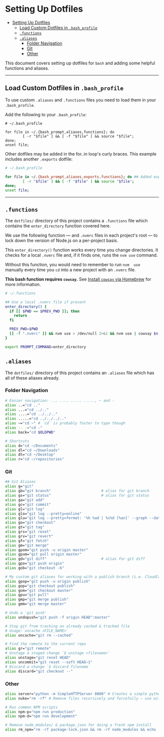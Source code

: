 # Setting Up Dotfiles

- [Setting Up Dotfiles](#setting-up-dotfiles)
  - [Load Custom Dotfiles in `.bash_profile`](#load-custom-dotfiles-in-bash_profile)
  - [`.functions`](#functions)
  - [`.aliases`](#aliases)
    - [Folder Navigation](#folder-navigation)
    - [Git](#git)
    - [Other](#other)

This document covers setting up dotfiles for `bash` and adding some helpful functions and aliases.

-----

## Load Custom Dotfiles in `.bash_profile`

To use custom `.aliases` and `.functions` files you need to load them in your `.bash_profile`.

Add the following to your `.bash_profile`:

```shell
# ~/.bash_profile

for file in ~/.{bash_prompt,aliases,functions}; do
        [ -r "$file" ] && [ -f "$file" ] && source "$file";
done;
unset file;
```

Other dotfiles may be added in the for..in loop's curly braces. This example includes another `.exports` dotfile:

```bash
# ~/.bash_profile

for file in ~/.{bash_prompt,aliases,exports,functions}; do ## Added exports
        [ -r "$file" ] && [ -f "$file" ] && source "$file";
done;
unset file;
```

-----

## `.functions`

The `dotfiles/` directory of this project contains a `.functions` file which contains the `enter_directory` function covered here.

We use the following function — and `.nvmrc` files in each project's root — to lock down the version of Node.js on a per-project basis.

This `enter_directory()` function works every time you change directories. It checks for a local `.nvmrc` file and, if it finds one, runs the `nvm use` command. 

Without this function, you would need to remember to run `nvm  use` manually every time you `cd` into a new project with an `.nvmrc` file.

**This bash function requires `cowsay`.**
See [Install `cowsay` via Homebrew](./installing_nvm.md#install-cowsay-via-homebrew) for more information.

```bash
# ~/.functions

## Use a local .nvmrc file if present
enter_directory() {
  if [[ $PWD == $PREV_PWD ]]; then
    return
  fi

  PREV_PWD=$PWD
  [[ -f ".nvmrc" ]] && nvm use > /dev/null 2>&1 && nvm use | cowsay $n
}

export PROMPT_COMMAND=enter_directory
```

## `.aliases`

The `dotfiles/` directory of this project contains an `.aliases` file which has all of these aliases already.

### Folder Navigation

```bash
# Easier navigation: .., ..., ...., ....., ~ and -
alias ..="cd .."
alias ...="cd ../.."
alias ....="cd ../../.."
alias .....="cd ../../../.."
alias ~="cd ~" # `cd` is probably faster to type though
alias -- -="cd -"
alias back="cd $OLDPWD"

# Shortcuts
alias d="cd ~/Documents"
alias dl="cd ~/Downloads"
alias dt="cd ~/Desktop"
alias r="cd ~/repositories"
```

### Git

```bash
## Git Aliases
alias g="git"
alias gb="git branch"                       # alias for git branch
alias gs="git status"                       # alias for git status
alias ga="git add"
alias gc="git commit"
alias gl="git log"
alias glo="git log --pretty=online"
alias glu="git log --pretty=format: '%h %ad | %s%d [%an]' --graph --date=short"
alias go="git checkout"
alias gt="git tag"
alias grs="git reset"
alias grv="git revert"
alias gf="git fetch"
alias gm="git merge"
alias gpom="git push -u origin master"
alias gpum="git pull origin master"
alias gd="git diff"                         # alias for git diff
alias gpo="git push origin"
alias gob="git checkout -b"

# My custom git aliases for working with a publish branch (i.e. CloudCannon setup for publishing workflow)
alias gpop="git push -u origin publish"
alias gop="git checkout publish"
alias gom="git checkout master"
alias gpu="git pull"
alias gmp="git merge publish"
alias gmm="git merge master"

# Undo a 'git push'
alias undopush="git push -f origin HEAD^:master"

# Stop git from tracking an already cached & tracked file
# Usage:`uncache <FILE_NAME>`
alias uncache="git rm --cached"

# Find the remote to the current repo
alias gr="git remote"
# Unstage a staged change `$ unstage <filename>`
alias unstage="git reset HEAD"
alias uncommit="git reset --soft HEAD~1"
# Discard a change `$ discard filename`
alias discard="git checkout --"
```

### Other

```bash
alias server="python -m SimpleHTTPServer 8000" # Creates a simple python server locally
alias nuke="rm -rf" # Remove files recursively and forcefully — use with caution!

# Run common NPM scripts
alias npm-p="npm run production"
alias npm-d="npm run development"

# Remove node_modules/ & package.json for doing a fresh npm install
alias rm_npm="rm -rf package-lock.json && rm -rf node_modules && echo 'Deleted package-lock.json & node_modules/'"
```
